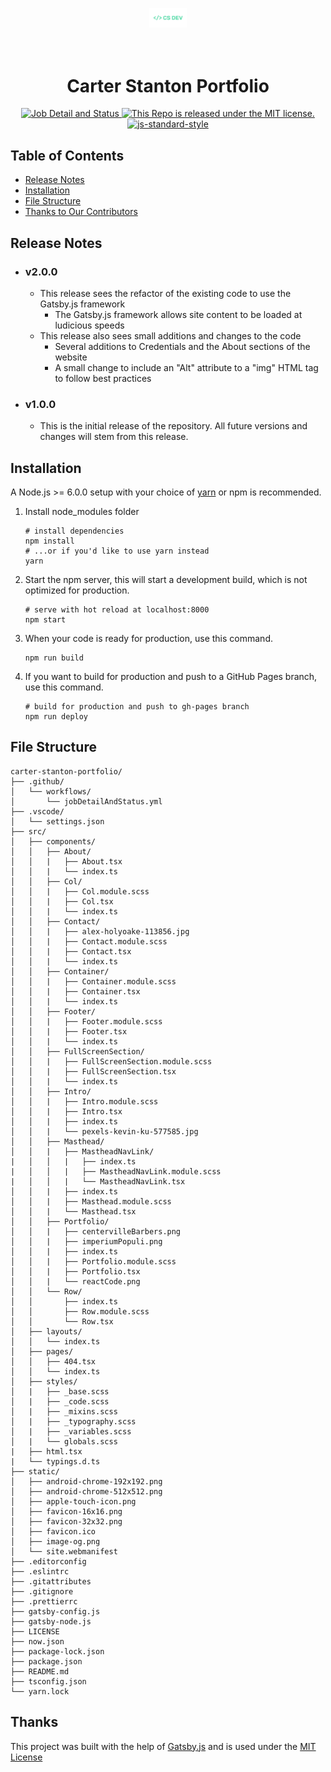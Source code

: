 <p align="center">
  <a href="https://carterstanton.dev">
    <img alt="CSDEV" src="./static/portfolioLogo.png" width="60" />
  </a>
</p>
<h1 align="center">
  <br />Carter Stanton Portfolio
</h1>
<p align="center">
  <a href="https://github.com/CStanton-dev/carter-stanton-portfolio/actions/workflows/jobDetailAndStatus.yml">
    <img src="https://github.com/CStanton-dev/carter-stanton-portfolio/actions/workflows/jobDetailAndStatus.yml/badge.svg?style=flat" alt="Job Detail and Status">
  </a>
  <a href="https://github.com/CStanton-dev/carter-stanton-portfolio/blob/main/LICENSE">
    <img alt="This Repo is released under the MIT license." src="https://img.shields.io/github/license/cstanton-dev/carter-stanton-portfolio?style=flat" />
  </a>
  <a href="https://github.com/feross/standard">
    <img src="https://img.shields.io/badge/code%20style-standard-brightgreen.svg?style=flat" alt="js-standard-style">
  </a>
</p>

## Table of Contents

- [Release Notes](#-release-notes)
- [Installation](#-installation)
- [File Structure](#-file-structure)
- [Thanks to Our Contributors](#-thanks)

## Release Notes

- ### v2.0.0
  - This release sees the refactor of the existing code to use the Gatsby.js framework
    - The Gatsby.js framework allows site content to be loaded at ludicious speeds
  - This release also sees small additions and changes to the code
    - Several additions to Credentials and the About sections of the website
    - A small change to include an "Alt" attribute to a "img" HTML tag to follow best practices
- ### v1.0.0
  - This is the initial release of the repository. All future versions and changes will stem from this release.

<h2>Installation</h2>
<p>A Node.js >= 6.0.0 setup with your choice of <a href="https://yarnpkg.com/" target="_blank" rel="noopener noreferrer">yarn</a> or npm is recommended.</p>
<ol><li>Install node_modules folder

```
# install dependencies
npm install
# ...or if you'd like to use yarn instead
yarn
```

</li>
<li>Start the npm server, this will start a development build, which is not optimized for production.

```
# serve with hot reload at localhost:8000
npm start
```

</li>
<li>When your code is ready for production, use this command.

```
npm run build
```

</li>
<li>If you want to build for production and push to a GitHub Pages branch, use this command.

```
# build for production and push to gh-pages branch
npm run deploy
```

</li></ol>

## File Structure

```shell
carter-stanton-portfolio/
├── .github/
│   └── workflows/
│       └── jobDetailAndStatus.yml
├── .vscode/
│   └── settings.json
├── src/
│   ├── components/
│   │   ├── About/
│   │   |   ├── About.tsx
│   │   |   └── index.ts
│   │   ├── Col/
│   │   |   ├── Col.module.scss
│   │   |   ├── Col.tsx
│   │   |   └── index.ts
│   │   ├── Contact/
│   │   |   ├── alex-holyoake-113856.jpg
│   │   |   ├── Contact.module.scss
│   │   |   ├── Contact.tsx
│   │   |   └── index.ts
│   │   ├── Container/
│   │   |   ├── Container.module.scss
│   │   |   ├── Container.tsx
│   │   |   └── index.ts
│   │   ├── Footer/
│   │   |   ├── Footer.module.scss
│   │   |   ├── Footer.tsx
│   │   |   └── index.ts
│   │   ├── FullScreenSection/
│   │   |   ├── FullScreenSection.module.scss
│   │   |   ├── FullScreenSection.tsx
│   │   |   └── index.ts
│   │   ├── Intro/
│   │   |   ├── Intro.module.scss
│   │   |   ├── Intro.tsx
│   │   |   ├── index.ts
│   │   |   └── pexels-kevin-ku-577585.jpg
│   │   ├── Masthead/
│   │   |   ├── MastheadNavLink/
|   │   │   |   ├── index.ts
|   │   │   |   ├── MastheadNavLink.module.scss
|   │   │   |   └── MastheadNavLink.tsx
│   │   |   ├── index.ts
│   │   |   ├── Masthead.module.scss
│   │   |   └── Masthead.tsx
│   │   ├── Portfolio/
│   │   |   ├── centervilleBarbers.png
│   │   |   ├── imperiumPopuli.png
│   │   |   ├── index.ts
│   │   |   ├── Portfolio.module.scss
│   │   |   ├── Portfolio.tsx
│   │   |   └── reactCode.png
│   │   └── Row/
│   │       ├── index.ts
│   │       ├── Row.module.scss
│   │       └── Row.tsx
│   ├── layouts/
│   │   └── index.ts
│   ├── pages/
│   │   ├── 404.tsx
│   │   └── index.ts
│   ├── styles/
│   |   ├── _base.scss
│   |   ├── _code.scss
│   |   ├── _mixins.scss
│   |   ├── _typography.scss
│   |   ├── _variables.scss
│   |   └── globals.scss
|   ├── html.tsx
|   └── typings.d.ts
├── static/
│   ├── android-chrome-192x192.png
│   ├── android-chrome-512x512.png
│   ├── apple-touch-icon.png
│   ├── favicon-16x16.png
│   ├── favicon-32x32.png
│   ├── favicon.ico
│   ├── image-og.png
│   └── site.webmanifest
├── .editorconfig
├── .eslintrc
├── .gitattributes
├── .gitignore
├── .prettierrc
├── gatsby-config.js
├── gatsby-node.js
├── LICENSE
├── now.json
├── package-lock.json
├── package.json
├── README.md
├── tsconfig.json
└── yarn.lock
```

## Thanks

This project was built with the help of <a href="https://www.gatsbyjs.com">Gatsby.js</a> and is used under the <a href="https://github.com/CStanton-dev/carter-stanton-portfolio/blob/main/LICENSE">MIT License</a><br /><br />
